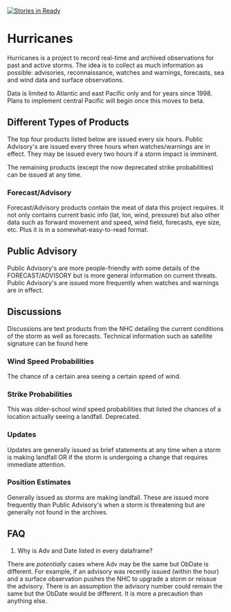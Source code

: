 [![Stories in Ready](https://badge.waffle.io/timtrice/Hurricanes.png?label=ready&title=Ready)](https://waffle.io/timtrice/Hurricanes)
# Hurricanes

Hurricanes is a project to record real-time and archived observations for past and active storms. The idea is to collect as much information as possible: advisories, reconnaissance, watches and warnings, forecasts, sea and wind data and surface observations. 

Data is limited to Atlantic and east Pacific only and for years since 1998. Plans to implement central Pacific will begin once this moves to beta.

## Different Types of Products

The top four products listed below are issued every six hours. Public Advisory's are issued every three hours when watches/warnings are in effect. They may be issued every two hours if a storm impact is imminent. 

The remaining products (except the now deprecated strike probabilities) can be issued at any time. 

### Forecast/Advisory
Forecast/Advisory products contain the meat of data this project requires. It not only contains current basic info (lat, lon, wind, pressure) but also other data such as forward movement and speed, wind field, forecasts, eye size, etc. Plus it is in a somewhat-easy-to-read format. 

## Public Advisory
Public Advisory's are more people-friendly with some details of the FORECAST/ADVISORY but is more general information on current threats. Public Advisory's are issued more frequently when watches and warnings are in effect.

## Discussions
Discussions are text products from the NHC detailing the current conditions of the storm as well as forecasts. Technical information such as satellite signature can be found here

### Wind Speed Probabilities
The chance of a certain area seeing a certain speed of wind. 

### Strike Probabilities
This was older-school wind speed probabilities that listed the chances of a location actually seeing a landfall. Deprecated.

### Updates
Updates are generally issued as brief statements at any time when a storm is making landfall OR if the storm is undergoing a change that requires immediate attention.

### Position Estimates
Generally issued as storms are making landfall. These are issued more frequently than Public Advisory's when a storm is threatening but are generally not found in the archives.

## FAQ

1. Why is Adv and Date listed in every dataframe?

There are *potentially* cases where Adv may be the same but ObDate is different. For example, if an advisory was recently issued (within the hour) and a surface observation pushes the NHC to upgrade a storm or reissue the advisory. There is an assumption the advisory number could remain the same but the ObDate would be different. It is more a precaution than anything else.

